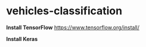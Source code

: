 # vehicles-classification

**Install TensorFlow**
https://www.tensorflow.org/install/

**Install Keras**
